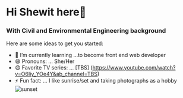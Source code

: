 # Hi Shewit here👋
### With Civil and Environmental Engineering background


Here are some ideas to get you started:

- 🌱 I’m currently learning ...to become front end web developer
- 😄 Pronouns: ... She/Her
- 😄 Favorite TV series: ... [TBS] (https://www.youtube.com/watch?v=O6Iiy_YOe4Y&ab_channel=TBS)
- ⚡ Fun fact: ... I like sunrise/set and taking photographs as a hobby
![sunset](https://user-images.githubusercontent.com/89597132/131095413-34e48bd1-f94e-46a8-840a-ebf5e46cee88.JPG)


